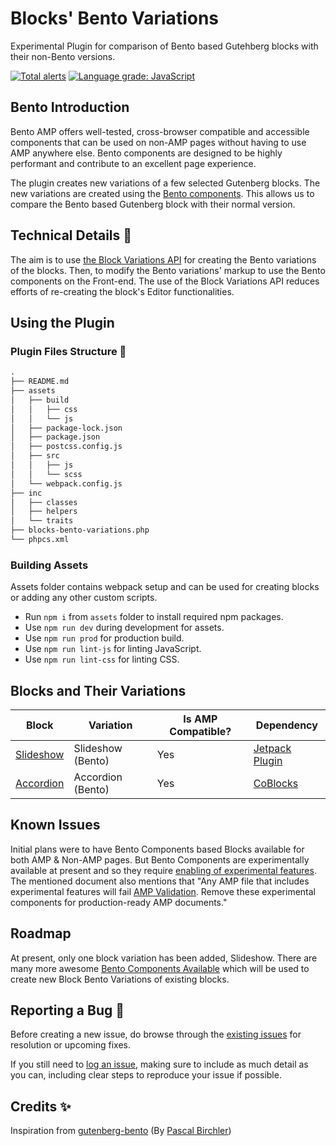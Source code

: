 # Blocks' Bento Variations
Experimental Plugin for comparison of Bento based Gutehberg blocks with their non-Bento versions.

[![Total alerts](https://img.shields.io/lgtm/alerts/g/rtCamp/blocks-bento-variations.svg?logo=lgtm&logoWidth=18)](https://lgtm.com/projects/g/rtCamp/blocks-bento-variations/alerts/)
[![Language grade: JavaScript](https://img.shields.io/lgtm/grade/javascript/g/rtCamp/blocks-bento-variations.svg?logo=lgtm&logoWidth=18)](https://lgtm.com/projects/g/rtCamp/blocks-bento-variations/context:javascript)

## Bento Introduction

Bento AMP offers well-tested, cross-browser compatible and accessible components that can be used on non-AMP pages without having to use AMP anywhere else. Bento components are designed to be highly performant and contribute to an excellent page experience.

The plugin creates new variations of a few selected Gutenberg blocks. The new variations are created using the [Bento components](https://amp.dev/documentation/guides-and-tutorials/start/bento_guide/). This allows us to compare the Bento based Gutenberg block with their normal version.

## Technical Details 🔩
The aim is to use [the Block Variations API](https://developer.wordpress.org/block-editor/reference-guides/block-api/block-variations/) for creating the Bento variations of the blocks. Then, to modify the Bento variations' markup to use the Bento components on the Front-end. The use of the Block Variations API reduces efforts of re-creating the block's Editor functionalities.

## Using the Plugin

### Plugin Files Structure 📁

```markdown
.
├── README.md
├── assets
│   ├── build
│   │   ├── css
│   │   └── js
│   ├── package-lock.json
│   ├── package.json
│   ├── postcss.config.js
│   ├── src
│   │   ├── js
│   │   └── scss
│   └── webpack.config.js
├── inc
│   ├── classes
│   ├── helpers
│   └── traits
├── blocks-bento-variations.php
└── phpcs.xml
```
### Building Assets
Assets folder contains webpack setup and can be used for creating blocks or adding any other custom scripts.

- Run `npm i` from `assets` folder to install required npm packages.
- Use `npm run dev` during development for assets.
- Use `npm run prod` for production build.
- Use `npm run lint-js` for linting JavaScript.
- Use `npm run lint-css` for linting CSS.


## Blocks and Their Variations

| Block                                     | Variation          | Is AMP Compatible?  | Dependency             |
|-------------------------------------------|--------------------|--------------------|--------------------|
| [Slideshow](https://github.com/Automattic/jetpack/tree/master/projects/plugins/jetpack/extensions/blocks/slideshow) | Slideshow (Bento) | Yes | [Jetpack Plugin](https://wordpress.org/plugins/jetpack/)
| [Accordion](https://github.com/godaddy-wordpress/coblocks/tree/master/src/blocks/accordion) | Accordion (Bento) | Yes | [CoBlocks](https://wordpress.org/plugins/coblocks/)

## Known Issues
Initial plans were to have Bento Components based Blocks available for both AMP & Non-AMP pages. But Bento Components are experimentally available at present and so they require [enabling of experimental features](https://amp.dev/documentation/guides-and-tutorials/learn/experimental/?format=websites). The mentioned document also mentions that "Any AMP file that includes experimental features will fail [AMP Validation](https://amp.dev/documentation/guides-and-tutorials/learn/validation-workflow/validate_amp/?format=websites). Remove these experimental components for production-ready AMP documents."

## Roadmap
At present, only one block variation has been added, Slideshow. There are many more awesome [Bento Components Available](https://amp.dev/documentation/guides-and-tutorials/start/bento_guide/#available-bento-components) which will be used to create new Block Bento Variations of existing blocks.

## Reporting a Bug 🐞

Before creating a new issue, do browse through the [existing issues](https://github.com/rtCamp/blocks-bento-variations/issues/) for resolution or upcoming fixes.

If you still need to [log an issue](https://github.com/rtCamp/blocks-bento-variations/issues/new), making sure to include as much detail as you can, including clear steps to reproduce your issue if possible.

## Credits ✨

Inspiration from [gutenberg-bento](https://github.com/swissspidy/gutenberg-bento) (By [Pascal Birchler](https://github.com/swissspidy))
